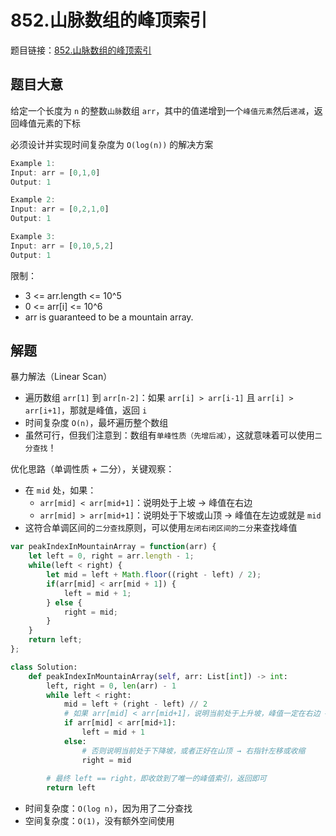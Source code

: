 # 852.山脉数组的峰顶索引

题目链接：[852.山脉数组的峰顶索引](https://leetcode.cn/problems/peak-index-in-a-mountain-array/)

## 题目大意

给定一个长度为 `n` 的整数`山脉`数组 `arr`，其中的值递增到一个`峰值元素`然后`递减`，返回峰值元素的下标

必须设计并实现时间复杂度为 `O(log(n))` 的解决方案

```js
Example 1:
Input: arr = [0,1,0]
Output: 1

Example 2:
Input: arr = [0,2,1,0]
Output: 1

Example 3:
Input: arr = [0,10,5,2]
Output: 1
```

限制：
- 3 <= arr.length <= 10^5
- 0 <= arr[i] <= 10^6
- arr is guaranteed to be a mountain array.

## 解题

暴力解法（Linear Scan）
- 遍历数组 `arr[1]` 到 `arr[n-2]`：如果 `arr[i] > arr[i-1]` 且 `arr[i] > arr[i+1]`，那就是峰值，返回 `i`
- 时间复杂度 `O(n)`，最坏遍历整个数组
- 虽然可行，但我们注意到：数组有`单峰性质（先增后减）`，这就意味着可以使用`二分查找`！

优化思路（单调性质 + 二分），关键观察：
- 在 `mid` 处，如果：
  - `arr[mid] < arr[mid+1]`：说明处于上坡 → 峰值在右边
  - `arr[mid] > arr[mid+1]`：说明处于下坡或山顶 → 峰值在左边或就是 `mid`
- 这符合单调区间的`二分查找`原则，可以使用`左闭右闭区间的二分`来查找峰值

```js
var peakIndexInMountainArray = function(arr) {
    let left = 0, right = arr.length - 1;
    while(left < right) {
        let mid = left + Math.floor((right - left) / 2);
        if(arr[mid] < arr[mid + 1]) {
            left = mid + 1;
        } else {
            right = mid;
        }
    }
    return left;
};
```
```python
class Solution:
    def peakIndexInMountainArray(self, arr: List[int]) -> int:
        left, right = 0, len(arr) - 1
        while left < right:
            mid = left + (right - left) // 2
            # 如果 arr[mid] < arr[mid+1]，说明当前处于上升坡，峰值一定在右边 → 左指针右移
            if arr[mid] < arr[mid+1]:
                left = mid + 1
            else:
                # 否则说明当前处于下降坡，或者正好在山顶 → 右指针左移或收缩
                right = mid
        
        # 最终 left == right，即收敛到了唯一的峰值索引，返回即可
        return left
```

- 时间复杂度：`O(log n)`，因为用了二分查找
- 空间复杂度：`O(1)`，没有额外空间使用